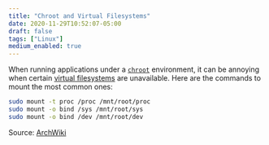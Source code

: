 ```yaml
---
title: "Chroot and Virtual Filesystems"
date: 2020-11-29T10:52:07-05:00
draft: false
tags: ["Linux"]
medium_enabled: true
---
```


When running applications under a [`chroot`](https://en.wikipedia.org/wiki/Chroot) environment, it can be annoying when certain [virtual filesystems](https://opensource.com/article/19/3/virtual-filesystems-linux) are unavailable. Here are the commands to mount the most common ones:

```bash
sudo mount -t proc /proc /mnt/root/proc
sudo mount -o bind /sys /mnt/root/sys
sudo mount -o bind /dev /mnt/root/dev
```

Source: [ArchWiki](https://wiki.archlinux.org/index.php/chroot)

